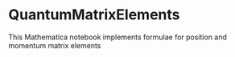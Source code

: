 # QuantumMatrixElements

This Mathematica notebook implements formulae for position and momentum matrix elements
